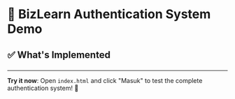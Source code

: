 # 🔐 BizLearn Authentication System Demo

## ✅ What's Implemented

### 

---

**Try it now**: Open `index.html` and click "Masuk" to test the complete authentication system! 🚀
</content>
</invoke>